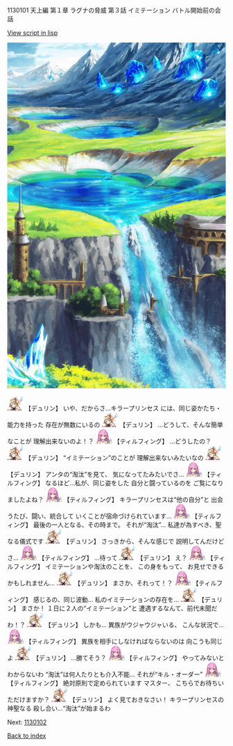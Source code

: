 1130101 天上編 第１章 ラグナの脅威 第３話 イミテーション バトル開始前の会話

[View script in lisp](../scripts/1130101.txt)

![highland.png](../images/backgrounds/highland.png)

<img src="../images/units/0.png" alt="0.png" height="34"/>
【デュリン】
いや、だからさ…キラープリンセス
には、同じ姿かたち・能力を持った
存在が無数にいるの

<img src="../images/units/0.png" alt="0.png" height="34"/>
【デュリン】
…どうして、そんな簡単なことが
理解出来ないのよ！？

<img src="../images/units/24.png" alt="24.png" height="34"/>
【ティルフィング】
…どうしたの？

<img src="../images/units/0.png" alt="0.png" height="34"/>
【デュリン】
“イミテーション”のことが
理解出来ないみたいなの

<img src="../images/units/0.png" alt="0.png" height="34"/>
【デュリン】
アンタの“淘汰”を見て、
気になってたみたいでさ…

<img src="../images/units/24.png" alt="24.png" height="34"/>
【ティルフィング】
なるほど…私が、同じ姿をした
自分と闘っているのを
ご覧になりましたよね？

<img src="../images/units/24.png" alt="24.png" height="34"/>
【ティルフィング】
キラープリンセスは“他の自分”と
出会うたび、闘い、統合して
いくことが宿命づけられています…

<img src="../images/units/24.png" alt="24.png" height="34"/>
【ティルフィング】
最後の一人となる、その時まで。
それが“淘汰”…
私達が為すべき、聖なる儀式です

<img src="../images/units/0.png" alt="0.png" height="34"/>
【デュリン】
さっきから、そんな感じで
説明してんだけどさ…

<img src="../images/units/24.png" alt="24.png" height="34"/>
【ティルフィング】
…待って

<img src="../images/units/0.png" alt="0.png" height="34"/>
【デュリン】
え？

<img src="../images/units/24.png" alt="24.png" height="34"/>
【ティルフィング】
イミテーションや淘汰のことを、
この身をもって、
お見せできるかもしれません…

<img src="../images/units/0.png" alt="0.png" height="34"/>
【デュリン】
まさか、それって！？

<img src="../images/units/24.png" alt="24.png" height="34"/>
【ティルフィング】
感じるの、同じ波動…
私のイミテーションの存在を…

<img src="../images/units/0.png" alt="0.png" height="34"/>
【デュリン】
まさか！
１日に２人の“イミテーション”と
遭遇するなんて、前代未聞だわ！？

<img src="../images/units/0.png" alt="0.png" height="34"/>
【デュリン】
しかも…
異族がウジャウジャいる、
こんな状況で…

<img src="../images/units/24.png" alt="24.png" height="34"/>
【ティルフィング】
異族を相手にしなければならないのは
向こうも同じよ

<img src="../images/units/0.png" alt="0.png" height="34"/>
【デュリン】
…勝てそう？

<img src="../images/units/24.png" alt="24.png" height="34"/>
【ティルフィング】
やってみないとわからないわ
“淘汰”は何人たりとも介入不能…
それが“キル・オーダー”

<img src="../images/units/24.png" alt="24.png" height="34"/>
【ティルフィング】
絶対原則で定められています
マスター、
こちらでお待ちいただけますか？

<img src="../images/units/0.png" alt="0.png" height="34"/>
【デュリン】
よく見ておきなさい！
キラープリンセスの神聖なる
殺し合い…“淘汰”が始まるわ

Next: [1130102](1130102.md)

[Back to index](index.md)
